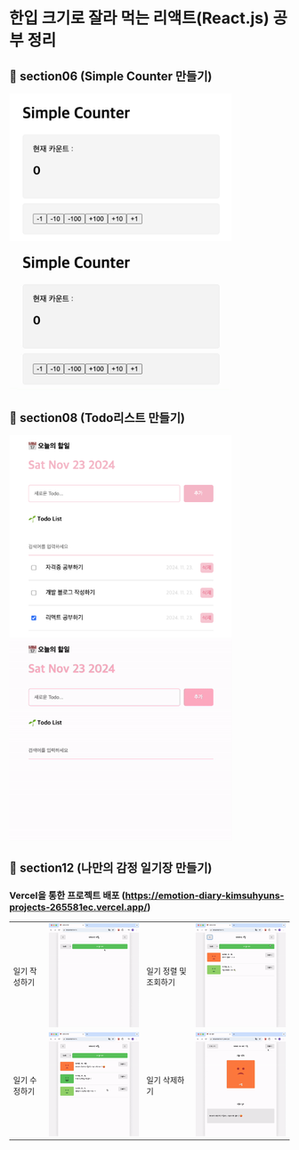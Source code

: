 # 한입 크기로 잘라 먹는 리액트(React.js) 공부 정리

## 🌱 section06 (Simple Counter 만들기)
<div>
  <img src="/images/SimpleCounter.png" width="400" />
  <img src="/images/SimpleCounter.gif" width="400" />
</div>

## 📅 section08 (Todo리스트 만들기)
<div>
  <img src="/images/TodoReact.png" width="400" />
  <img src="/images/TodoReact.gif" width="400" />
</div>

## 🥳 section12 (나만의 감정 일기장 만들기)
### Vercel을 통한 프로젝트 배포 (https://emotion-diary-kimsuhyuns-projects-265581ec.vercel.app/)

<table>
  <tr>
    <td>일기 작성하기</td>
    <td><img src="./images/newDiary.gif" alt="일기 작성" width="300" /></td>
    <td>일기 정렬 및 조회하기</td>
    <td><img src="./images/filterDiary.gif" alt="일기 정렬 및 조회" width="300" /></td>
  </tr>
  <tr></tr>
  <tr>
    <td>일기 수정하기</td>
    <td><img src="./images/updateDiary.gif" alt="일기 수정" width="300" /></td>
    <td>일기 삭제하기</td>
    <td><img src="./images/deleteDiary.gif" alt="일기 삭제" width="300" /></td>
  </tr>
</table>



